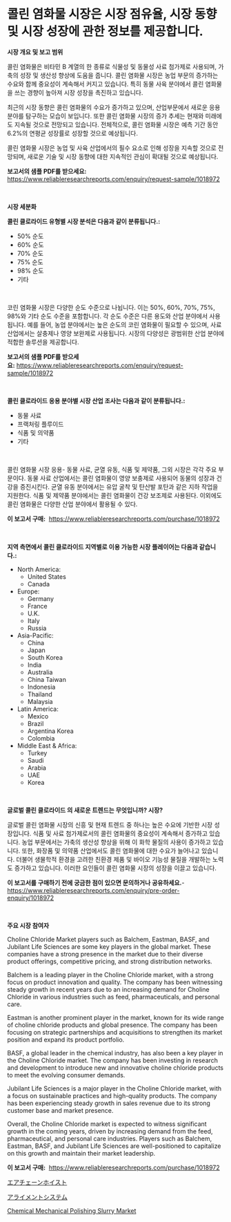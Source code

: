 <p><h1>콜린 염화물 시장은 시장 점유율, 시장 동향 및 시장 성장에 관한 정보를 제공합니다.</h1></p><p><strong>시장 개요 및 보고 범위</strong></p>
<p><p>콜린 염화물은 비타민 B 계열의 한 종류로 식물성 및 동물성 사료 첨가제로 사용되며, 가축의 성장 및 생산성 향상에 도움을 줍니다. 콜린 염화물 시장은 농업 부문의 증가하는 수요와 함께 중요성이 계속해서 커지고 있습니다. 특히 동물 사육 분야에서 콜린 염화물을 쓰는 경향이 높아져 시장 성장을 촉진하고 있습니다.</p><p>최근의 시장 동향은 콜린 염화물의 수요가 증가하고 있으며, 산업부문에서 새로운 응용 분야를 탐구하는 모습이 보입니다. 또한 콜린 염화물 시장의 증가 추세는 현재와 미래에도 지속될 것으로 전망되고 있습니다. 전체적으로, 콜린 염화물 시장은 예측 기간 동안 6.2%의 연평균 성장률로 성장할 것으로 예상됩니다.</p><p>콜린 염화물 시장은 농업 및 사육 산업에서의 필수 요소로 인해 성장을 지속할 것으로 전망되며, 새로운 기술 및 시장 동향에 대한 지속적인 관심이 확대될 것으로 예상됩니다.</p></p>
<p><strong>보고서의 샘플 PDF를 받으세요:</strong> <a href="https://www.reliableresearchreports.com/enquiry/request-sample/1018972">https://www.reliableresearchreports.com/enquiry/request-sample/1018972</a></p>
<p>&nbsp;</p>
<p><strong>시장 세분화</strong></p>
<p><strong>콜린 클로라이드 유형별 시장 분석은 다음과 같이 분류됩니다.:</strong></p>
<p><ul><li>50% 순도</li><li>60% 순도</li><li>70% 순도</li><li>75% 순도</li><li>98% 순도</li><li>기타</li></ul></p>
<p>&nbsp;</p>
<p><p>코린 염화물 시장은 다양한 순도 수준으로 나뉩니다. 이는 50%, 60%, 70%, 75%, 98%와 기타 순도 수준을 포함합니다. 각 순도 수준은 다른 용도와 산업 분야에서 사용됩니다. 예를 들어, 농업 분야에서는 높은 순도의 코린 염화물이 필요할 수 있으며, 사료 산업에서는 살충제나 영양 보완제로 사용됩니다. 시장의 다양성은 광범위한 산업 분야에 적합한 솔루션을 제공합니다.</p></p>
<p><strong>보고서의 샘플 PDF를 받으세요:</strong>&nbsp;<a href="https://www.reliableresearchreports.com/enquiry/request-sample/1018972">https://www.reliableresearchreports.com/enquiry/request-sample/1018972</a></p>
<p>&nbsp;</p>
<p><strong> 콜린 클로라이드 응용 분야별 시장 산업 조사는 다음과 같이 분류됩니다.:</strong></p>
<p><ul><li>동물 사료</li><li>프랙처링 플루이드</li><li>식품 및 의약품</li><li>기타</li></ul></p>
<p>&nbsp;</p>
<p><p>콜린 염화물 시장 응용- 동물 사료, 균열 유동, 식품 및 제약품, 그외 시장은 각각 주요 부문이다. 동물 사료 산업에서는 콜린 염화물이 영양 보충제로 사용되어 동물의 성장과 건강을 증진시킨다. 균열 유동 분야에서는 유압 굴착 및 탄산발 포탄과 같은 지하 작업을 지원한다. 식품 및 제약품 분야에서는 콜린 염화물이 건강 보조제로 사용된다. 이외에도 콜린 염화물은 다양한 산업 분야에서 활용될 수 있다.</p></p>
<p><strong>이 보고서 구매:</strong>&nbsp; <a href="https://www.reliableresearchreports.com/purchase/1018972">https://www.reliableresearchreports.com/purchase/1018972</a></p>
<p>&nbsp;</p>
<p><strong>지역 측면에서 콜린 클로라이드 지역별로 이용 가능한 시장 플레이어는 다음과 같습니다.:</strong></p>
<p><ul>
    <li>
        North America:
        <ul>
            <li>United States</li>
            <li>Canada</li>
        </ul>
    </li>
    <li>
        Europe:
        <ul>
            <li>Germany</li>
            <li>France</li>
            <li>U.K.</li>
            <li>Italy</li>
            <li>Russia</li>
        </ul>
    </li>
    <li>
        Asia-Pacific:
        <ul>
            <li>China</li>
            <li>Japan</li>
            <li>South Korea</li>
            <li>India</li>
            <li>Australia</li>
            <li>China Taiwan</li>
            <li>Indonesia</li>
            <li>Thailand</li>
            <li>Malaysia</li>
        </ul>
    </li>
    <li>
        Latin America:
        <ul>
            <li>Mexico</li>
            <li>Brazil</li>
            <li>Argentina Korea</li>
            <li>Colombia</li>
        </ul>
    </li>
    <li>
        Middle East & Africa:
        <ul>
            <li>Turkey</li>
            <li>Saudi</li>
            <li>Arabia</li>
            <li>UAE</li>
            <li>Korea</li>
        </ul>
    </li>
    </ul></p>
<p>&nbsp;</p>
<p><strong>글로벌 콜린 클로라이드 의 새로운 트렌드는 무엇입니까? 시장?</strong></p>
<p><p>글로벌 콜린 염화물 시장의 신흥 및 현재 트렌드 중 하나는 높은 수요에 기반한 시장 성장입니다. 식품 및 사료 첨가제로서의 콜린 염화물의 중요성이 계속해서 증가하고 있습니다. 농업 부문에서는 가축의 생산성 향상을 위해 이 화학 물질의 사용이 증가하고 있습니다. 또한, 화장품 및 의약품 산업에서도 콜린 염화물에 대한 수요가 늘어나고 있습니다. 더불어 생물학적 환경을 고려한 친환경 제품 및 바이오 기능성 물질을 개발하는 노력도 증가하고 있습니다. 이러한 요인들이 콜린 염화물 시장의 성장을 이끌고 있습니다.</p></p>
<p><strong>이 보고서를 구매하기 전에 궁금한 점이 있으면 문의하거나 공유하세요.</strong>- <a href="https://www.reliableresearchreports.com/enquiry/pre-order-enquiry/1018972">https://www.reliableresearchreports.com/enquiry/pre-order-enquiry/1018972</a></p>
<p>&nbsp;</p>
<p><strong>주요 시장 참여자</strong></p>
<p><p>Choline Chloride Market players such as Balchem, Eastman, BASF, and Jubilant Life Sciences are some key players in the global market. These companies have a strong presence in the market due to their diverse product offerings, competitive pricing, and strong distribution networks.</p><p>Balchem is a leading player in the Choline Chloride market, with a strong focus on product innovation and quality. The company has been witnessing steady growth in recent years due to an increasing demand for Choline Chloride in various industries such as feed, pharmaceuticals, and personal care.</p><p>Eastman is another prominent player in the market, known for its wide range of choline chloride products and global presence. The company has been focusing on strategic partnerships and acquisitions to strengthen its market position and expand its product portfolio.</p><p>BASF, a global leader in the chemical industry, has also been a key player in the Choline Chloride market. The company has been investing in research and development to introduce new and innovative choline chloride products to meet the evolving consumer demands.</p><p>Jubilant Life Sciences is a major player in the Choline Chloride market, with a focus on sustainable practices and high-quality products. The company has been experiencing steady growth in sales revenue due to its strong customer base and market presence.</p><p>Overall, the Choline Chloride market is expected to witness significant growth in the coming years, driven by increasing demand from the feed, pharmaceutical, and personal care industries. Players such as Balchem, Eastman, BASF, and Jubilant Life Sciences are well-positioned to capitalize on this growth and maintain their market leadership.</p></p>
<p><strong>이 보고서 구매:</strong>&nbsp;&nbsp;<a href="https://www.reliableresearchreports.com/purchase/1018972">https://www.reliableresearchreports.com/purchase/1018972</a></p>
<p><p><a href="https://github.com/marbadji/Market-Research-Report-List-1/blob/main/920852917120.md">エアチェーンホイスト</a></p><p><a href="https://github.com/KaydenJohns1964/Market-Research-Report-List-1/blob/main/426314517121.md">アライメントシステム</a></p><p><a href="https://circular-yam-9b9.notion.site/Chemical-Mechanical-Polishing-Slurry-Market-Analysis-and-Market-Size-Global-Industry-Overview-Mark-78226a8c41ba4f5db49c6038dcca596c">Chemical Mechanical Polishing Slurry Market</a></p></p>
